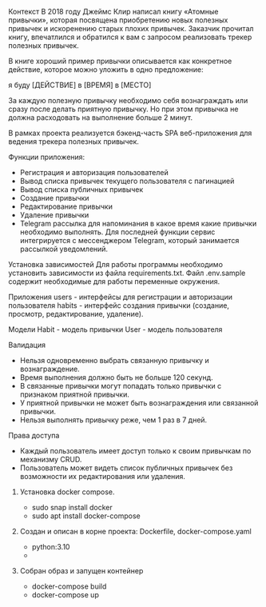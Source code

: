 Контекст
В 2018 году Джеймс Клир написал книгу «Атомные привычки», 
которая посвящена приобретению новых полезных привычек и искоренению старых плохих привычек. 
Заказчик прочитал книгу, впечатлился и обратился к вам с запросом реализовать трекер полезных привычек.

В книге хороший пример привычки описывается как конкретное действие, которое можно уложить в одно предложение:

я буду [ДЕЙСТВИЕ] в [ВРЕМЯ] в [МЕСТО]

За каждую полезную привычку необходимо себя вознаграждать или сразу после делать приятную привычку. 
Но при этом привычка не должна расходовать на выполнение больше 2 минут.

В рамках проекта реализуется бэкенд-часть SPA веб-приложения для ведения трекера полезных привычек.

Функции приложения:
- Регистрация и авторизация пользователей 
- Вывод списка привычек текущего пользователя с пагинацией 
- Вывод списка публичных привычек 
- Создание привычки 
- Редактирование привычки 
- Удаление привычки 
- Telegram рассылка для напоминания в какое время какие привычки необходимо выполнять. 
Для последней функции сервис интегрируется с мессенджером Telegram, который занимается рассылкой уведомлений. 

Установка зависимостей
Для работы программы необходимо установить зависимости из файла requirements.txt.
Файл .env.sample содержит необходимые для работы переменные окружения.

Приложения
users - интерфейсы для регистрации и авторизации пользователя
habits - интерфейс создания привычки (создание, просмотр, редактирование, удаление).

Модели
Habit - модель привычки
User - модель пользователя

Валидация
- Нельзя одновременно выбрать связанную привычку и вознаграждение.
- Время выполнения должно быть не больше 120 секунд.
- В связанные привычки могут попадать только привычки с признаком приятной привычки.
- У приятной привычки не может быть вознаграждения или связанной привычки.
- Нельзя выполнять привычку реже, чем 1 раз в 7 дней.

Права доступа
- Каждый пользователь имеет доступ только к своим привычкам по механизму CRUD.
- Пользователь может видеть список публичных привычек без возможности их редактирования или удаления.

1. Установка docker compose.
    - sudo snap install docker
    - sudo apt  install docker-compose
   
2. Создан и описан в корне проекта: Dockerfile, docker-compose.yaml
    - python:3.10
    - 
3. Собран образ и запущен контейнер
    - docker-compose build
    - docker-compose up